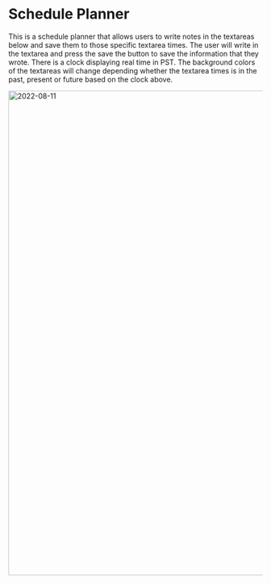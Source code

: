 # Schedule Planner

This is a schedule planner that allows users to write notes in the textareas below and save them to those specific textarea times. The user will write in the
textarea and press the save the button to save the information that they wrote. There is a clock displaying real time in PST. The background colors of the textareas will change depending whether the textarea times is in the past, present or future based on the clock above.


<img width="960" alt="2022-08-11" src="https://user-images.githubusercontent.com/107017473/184335344-753e79a0-24bd-429e-9a04-5af6092080f4.png">
